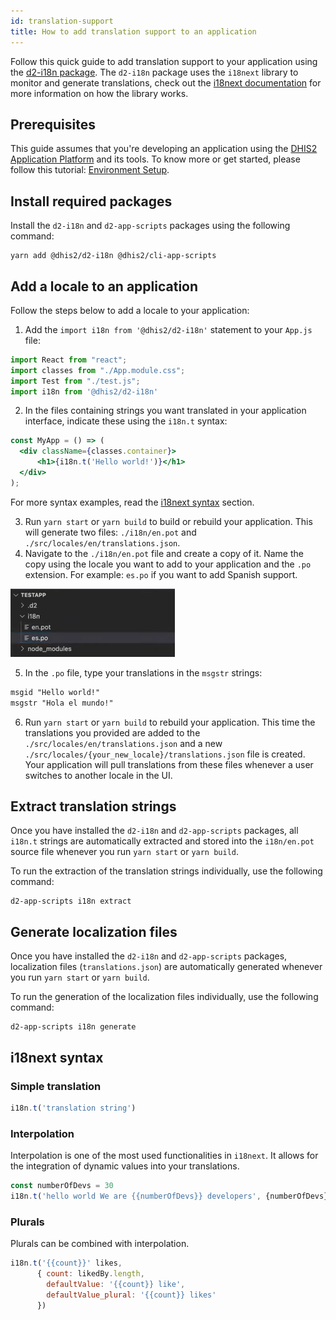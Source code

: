 ```yaml
---
id: translation-support
title: How to add translation support to an application
---
```


Follow this quick guide to add translation support to your application using the [d2-i18n package](https://cnpmjs.org/package/d2-i18n). The `d2-i18n` package uses the `i18next` library to monitor and generate translations, check out the [i18next documentation](https://www.i18next.com/) for more information on how the library works.

## Prerequisites  

This guide assumes that you're developing an application using the [DHIS2 Application Platform](https://platform.dhis2.nu/#/) and its tools. To know more or get started, please follow this tutorial: [Environment Setup](/docs/tutorials/setup-env).

## Install required packages

Install the `d2-i18n` and `d2-app-scripts` packages using the following command:

```shell
yarn add @dhis2/d2-i18n @dhis2/cli-app-scripts
```

## Add a locale to an application

Follow the steps below to add a locale to your application:

1. Add the `import i18n from '@dhis2/d2-i18n'` statement to your `App.js` file:

```jsx {43-60} title="src/App.js"
import React from "react";
import classes from "./App.module.css";
import Test from "./test.js";
import i18n from '@dhis2/d2-i18n'
```

2. In the files containing strings you want translated in your application interface, indicate these using the `i18n.t` syntax:

```jsx {43-60} title="src/App.js"
const MyApp = () => (
  <div className={classes.container}>
      <h1>{i18n.t('Hello world!')}</h1>
  </div>
);
```

For more syntax examples, read the [i18next syntax](#i18next-syntax) section.

3. Run `yarn start` or `yarn build` to build or rebuild your application. This will generate two files: `./i18n/en.pot` and `./src/locales/en/translations.json`.
4. Navigate to the `./i18n/en.pot` file and create a copy of it. Name the copy using the locale you want to add to your application and the `.po` extension. For example: `es.po` if you want to add Spanish support.

![](./assets/es-po-file.png)

5. In the `.po` file, type your translations in the `msgstr` strings:

```md
msgid "Hello world!"
msgstr "Hola el mundo!"
```

6. Run `yarn start` or `yarn build` to rebuild your application. This time the translations you provided are added to the `./src/locales/en/translations.json` and a new `./src/locales/{your_new_locale}/translations.json` file is created. Your application will pull translations from these files whenever a user switches to another locale in the UI.

## Extract translation strings

Once you have installed the `d2-i18n` and `d2-app-scripts` packages, all `i18n.t` strings are automatically extracted and stored into the `i18n/en.pot` source file whenever you run `yarn start` or `yarn build`.

To run the extraction of the translation strings individually, use the following command:

```shell
d2-app-scripts i18n extract
```

## Generate localization files

Once you have installed the `d2-i18n` and `d2-app-scripts` packages, localization files (`translations.json`) are automatically generated whenever you run `yarn start` or `yarn build`.

To run the generation of the localization files individually, use the following command:

```shell
d2-app-scripts i18n generate
```

## i18next syntax

### Simple translation

```js
i18n.t('translation string')
```

### Interpolation

Interpolation is one of the most used functionalities in `i18next`. It allows for the integration of dynamic values into your translations.

```js
const numberOfDevs = 30
i18n.t('hello world We are {{numberOfDevs}} developers', {numberOfDevs})
```

### Plurals

Plurals can be combined with interpolation.

```js
i18n.t('{{count}}' likes,
      { count: likedBy.length,
        defaultValue: '{{count}} like',
        defaultValue_plural: '{{count}} likes'
      })
```
